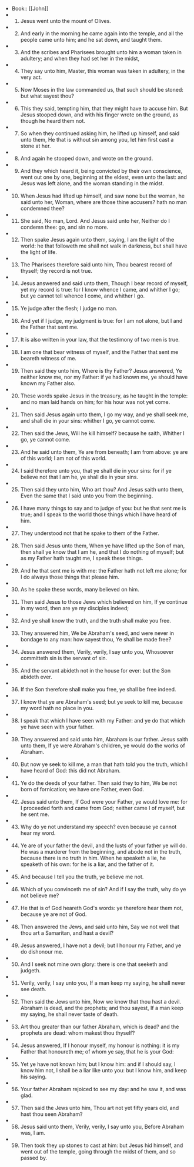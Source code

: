 - Book:: [[John]]
- 1. Jesus went unto the mount of Olives.
- 2. And early in the morning he came again into the temple, and all the people came unto him; and he sat down, and taught them.
- 3. And the scribes and Pharisees brought unto him a woman taken in adultery; and when they had set her in the midst,
- 4. They say unto him, Master, this woman was taken in adultery, in the very act.
- 5. Now Moses in the law commanded us, that such should be stoned: but what sayest thou?
- 6. This they said, tempting him, that they might have to accuse him. But Jesus stooped down, and with his finger wrote on the ground, as though he heard them not.
- 7. So when they continued asking him, he lifted up himself, and said unto them, He that is without sin among you, let him first cast a stone at her.
- 8. And again he stooped down, and wrote on the ground.
- 9. And they which heard it, being convicted by their own conscience, went out one by one, beginning at the eldest, even unto the last: and Jesus was left alone, and the woman standing in the midst.
- 10. When Jesus had lifted up himself, and saw none but the woman, he said unto her, Woman, where are those thine accusers? hath no man condemned thee?
- 11. She said, No man, Lord. And Jesus said unto her, Neither do I condemn thee: go, and sin no more.
- 12. Then spake Jesus again unto them, saying, I am the light of the world: he that followeth me shall not walk in darkness, but shall have the light of life.
- 13. The Pharisees therefore said unto him, Thou bearest record of thyself; thy record is not true.
- 14. Jesus answered and said unto them, Though I bear record of myself, yet my record is true: for I know whence I came, and whither I go; but ye cannot tell whence I come, and whither I go.
- 15. Ye judge after the flesh; I judge no man.
- 16. And yet if I judge, my judgment is true: for I am not alone, but I and the Father that sent me.
- 17. It is also written in your law, that the testimony of two men is true.
- 18. I am one that bear witness of myself, and the Father that sent me beareth witness of me.
- 19. Then said they unto him, Where is thy Father? Jesus answered, Ye neither know me, nor my Father: if ye had known me, ye should have known my Father also.
- 20. These words spake Jesus in the treasury, as he taught in the temple: and no man laid hands on him; for his hour was not yet come.
- 21. Then said Jesus again unto them, I go my way, and ye shall seek me, and shall die in your sins: whither I go, ye cannot come.
- 22. Then said the Jews, Will he kill himself? because he saith, Whither I go, ye cannot come.
- 23. And he said unto them, Ye are from beneath; I am from above: ye are of this world; I am not of this world.
- 24. I said therefore unto you, that ye shall die in your sins: for if ye believe not that I am he, ye shall die in your sins.
- 25. Then said they unto him, Who art thou? And Jesus saith unto them, Even the same that I said unto you from the beginning.
- 26. I have many things to say and to judge of you: but he that sent me is true; and I speak to the world those things which I have heard of him.
- 27. They understood not that he spake to them of the Father.
- 28. Then said Jesus unto them, When ye have lifted up the Son of man, then shall ye know that I am he, and that I do nothing of myself; but as my Father hath taught me, I speak these things.
- 29. And he that sent me is with me: the Father hath not left me alone; for I do always those things that please him.
- 30. As he spake these words, many believed on him.
- 31. Then said Jesus to those Jews which believed on him, If ye continue in my word, then are ye my disciples indeed;
- 32. And ye shall know the truth, and the truth shall make you free.
- 33. They answered him, We be Abraham's seed, and were never in bondage to any man: how sayest thou, Ye shall be made free?
- 34. Jesus answered them, Verily, verily, I say unto you, Whosoever committeth sin is the servant of sin.
- 35. And the servant abideth not in the house for ever: but the Son abideth ever.
- 36. If the Son therefore shall make you free, ye shall be free indeed.
- 37. I know that ye are Abraham's seed; but ye seek to kill me, because my word hath no place in you.
- 38. I speak that which I have seen with my Father: and ye do that which ye have seen with your father.
- 39. They answered and said unto him, Abraham is our father. Jesus saith unto them, If ye were Abraham's children, ye would do the works of Abraham.
- 40. But now ye seek to kill me, a man that hath told you the truth, which I have heard of God: this did not Abraham.
- 41. Ye do the deeds of your father. Then said they to him, We be not born of fornication; we have one Father, even God.
- 42. Jesus said unto them, If God were your Father, ye would love me: for I proceeded forth and came from God; neither came I of myself, but he sent me.
- 43. Why do ye not understand my speech? even because ye cannot hear my word.
- 44. Ye are of your father the devil, and the lusts of your father ye will do. He was a murderer from the beginning, and abode not in the truth, because there is no truth in him. When he speaketh a lie, he speaketh of his own: for he is a liar, and the father of it.
- 45. And because I tell you the truth, ye believe me not.
- 46. Which of you convinceth me of sin? And if I say the truth, why do ye not believe me?
- 47. He that is of God heareth God's words: ye therefore hear them not, because ye are not of God.
- 48. Then answered the Jews, and said unto him, Say we not well that thou art a Samaritan, and hast a devil?
- 49. Jesus answered, I have not a devil; but I honour my Father, and ye do dishonour me.
- 50. And I seek not mine own glory: there is one that seeketh and judgeth.
- 51. Verily, verily, I say unto you, If a man keep my saying, he shall never see death.
- 52. Then said the Jews unto him, Now we know that thou hast a devil. Abraham is dead, and the prophets; and thou sayest, If a man keep my saying, he shall never taste of death.
- 53. Art thou greater than our father Abraham, which is dead? and the prophets are dead: whom makest thou thyself?
- 54. Jesus answered, If I honour myself, my honour is nothing: it is my Father that honoureth me; of whom ye say, that he is your God:
- 55. Yet ye have not known him; but I know him: and if I should say, I know him not, I shall be a liar like unto you: but I know him, and keep his saying.
- 56. Your father Abraham rejoiced to see my day: and he saw it, and was glad.
- 57. Then said the Jews unto him, Thou art not yet fifty years old, and hast thou seen Abraham?
- 58. Jesus said unto them, Verily, verily, I say unto you, Before Abraham was, I am.
- 59. Then took they up stones to cast at him: but Jesus hid himself, and went out of the temple, going through the midst of them, and so passed by.
